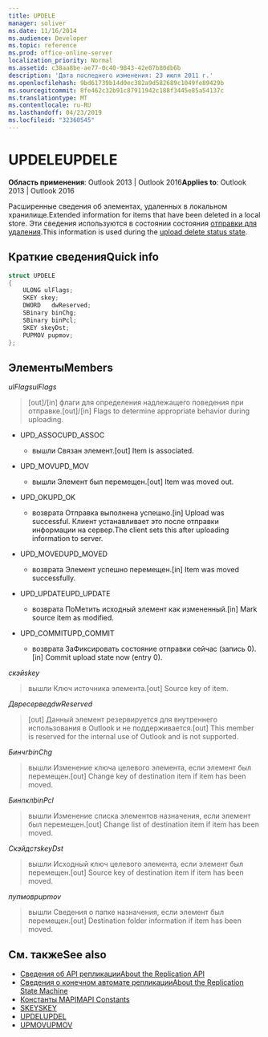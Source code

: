 ```yaml
---
title: UPDELE
manager: soliver
ms.date: 11/16/2014
ms.audience: Developer
ms.topic: reference
ms.prod: office-online-server
localization_priority: Normal
ms.assetid: c38aa8be-ae77-0c40-9843-42e07b80db6b
description: 'Дата последнего изменения: 23 июля 2011 г.'
ms.openlocfilehash: 9bd61739b14d0ec382a9d582689c1049fe89429b
ms.sourcegitcommit: 8fe462c32b91c87911942c188f3445e85a54137c
ms.translationtype: MT
ms.contentlocale: ru-RU
ms.lasthandoff: 04/23/2019
ms.locfileid: "32360545"
---
```

# <a name="updele"></a><span data-ttu-id="21dbc-103">UPDELE</span><span class="sxs-lookup"><span data-stu-id="21dbc-103">UPDELE</span></span>

<span data-ttu-id="21dbc-104">**Область применения**: Outlook 2013 | Outlook 2016</span><span class="sxs-lookup"><span data-stu-id="21dbc-104">**Applies to**: Outlook 2013 | Outlook 2016</span></span> 
  
<span data-ttu-id="21dbc-105">Расширенные сведения об элементах, удаленных в локальном хранилище.</span><span class="sxs-lookup"><span data-stu-id="21dbc-105">Extended information for items that have been deleted in a local store.</span></span> <span data-ttu-id="21dbc-106">Эти сведения используются в состоянии состояния [отправки для удаления](upload-delete-status-state.md).</span><span class="sxs-lookup"><span data-stu-id="21dbc-106">This information is used during the [upload delete status state](upload-delete-status-state.md).</span></span>
  
## <a name="quick-info"></a><span data-ttu-id="21dbc-107">Краткие сведения</span><span class="sxs-lookup"><span data-stu-id="21dbc-107">Quick info</span></span>

```cpp
struct UPDELE 
{ 
    ULONG ulFlags; 
    SKEY skey; 
    DWORD   dwReserved; 
    SBinary binChg; 
    SBinary binPcl; 
    SKEY skeyDst; 
    PUPMOV pupmov; 
};
```

## <a name="members"></a><span data-ttu-id="21dbc-108">Элементы</span><span class="sxs-lookup"><span data-stu-id="21dbc-108">Members</span></span>

<span data-ttu-id="21dbc-109">_ulFlags_</span><span class="sxs-lookup"><span data-stu-id="21dbc-109">_ulFlags_</span></span>
  
> <span data-ttu-id="21dbc-110">[out]/[in] флаги для определения надлежащего поведения при отправке.</span><span class="sxs-lookup"><span data-stu-id="21dbc-110">[out]/[in] Flags to determine appropriate behavior during uploading.</span></span>
    
  - <span data-ttu-id="21dbc-111">UPD_ASSOC</span><span class="sxs-lookup"><span data-stu-id="21dbc-111">UPD_ASSOC</span></span>
    
    - <span data-ttu-id="21dbc-112">вышли Связан элемент.</span><span class="sxs-lookup"><span data-stu-id="21dbc-112">[out] Item is associated.</span></span>
    
  - <span data-ttu-id="21dbc-113">UPD_MOV</span><span class="sxs-lookup"><span data-stu-id="21dbc-113">UPD_MOV</span></span>
    
    - <span data-ttu-id="21dbc-114">вышли Элемент был перемещен.</span><span class="sxs-lookup"><span data-stu-id="21dbc-114">[out] Item was moved out.</span></span>
    
  - <span data-ttu-id="21dbc-115">UPD_OK</span><span class="sxs-lookup"><span data-stu-id="21dbc-115">UPD_OK</span></span> 
    
    - <span data-ttu-id="21dbc-116">возврата Отправка выполнена успешно.</span><span class="sxs-lookup"><span data-stu-id="21dbc-116">[in] Upload was successful.</span></span> <span data-ttu-id="21dbc-117">Клиент устанавливает это после отправки информации на сервер.</span><span class="sxs-lookup"><span data-stu-id="21dbc-117">The client sets this after uploading information to server.</span></span>
    
  - <span data-ttu-id="21dbc-118">UPD_MOVED</span><span class="sxs-lookup"><span data-stu-id="21dbc-118">UPD_MOVED</span></span>
    
    - <span data-ttu-id="21dbc-119">возврата Элемент успешно перемещен.</span><span class="sxs-lookup"><span data-stu-id="21dbc-119">[in] Item was moved successfully.</span></span>
    
  - <span data-ttu-id="21dbc-120">UPD_UPDATE</span><span class="sxs-lookup"><span data-stu-id="21dbc-120">UPD_UPDATE</span></span>
    
    - <span data-ttu-id="21dbc-121">возврата ПоМетить исходный элемент как измененный.</span><span class="sxs-lookup"><span data-stu-id="21dbc-121">[in] Mark source item as modified.</span></span>
    
  - <span data-ttu-id="21dbc-122">UPD_COMMIT</span><span class="sxs-lookup"><span data-stu-id="21dbc-122">UPD_COMMIT</span></span>
    
    - <span data-ttu-id="21dbc-123">возврата ЗаФиксировать состояние отправки сейчас (запись 0).</span><span class="sxs-lookup"><span data-stu-id="21dbc-123">[in] Commit upload state now (entry 0).</span></span>
    
<span data-ttu-id="21dbc-124">_скэй_</span><span class="sxs-lookup"><span data-stu-id="21dbc-124">_skey_</span></span>
  
> <span data-ttu-id="21dbc-125">вышли Ключ источника элемента.</span><span class="sxs-lookup"><span data-stu-id="21dbc-125">[out] Source key of item.</span></span>
    
<span data-ttu-id="21dbc-126">_Двресервед_</span><span class="sxs-lookup"><span data-stu-id="21dbc-126">_dwReserved_</span></span>
  
> <span data-ttu-id="21dbc-127">[out] Данный элемент резервируется для внутреннего использования в Outlook и не поддерживается.</span><span class="sxs-lookup"><span data-stu-id="21dbc-127">[out] This member is reserved for the internal use of Outlook and is not supported.</span></span>
    
<span data-ttu-id="21dbc-128">_Бинчг_</span><span class="sxs-lookup"><span data-stu-id="21dbc-128">_binChg_</span></span>
  
> <span data-ttu-id="21dbc-129">вышли Изменение ключа целевого элемента, если элемент был перемещен.</span><span class="sxs-lookup"><span data-stu-id="21dbc-129">[out] Change key of destination item if item has been moved.</span></span>
    
<span data-ttu-id="21dbc-130">_Бинпкл_</span><span class="sxs-lookup"><span data-stu-id="21dbc-130">_binPcl_</span></span>
  
> <span data-ttu-id="21dbc-131">вышли Изменение списка элементов назначения, если элемент был перемещен.</span><span class="sxs-lookup"><span data-stu-id="21dbc-131">[out] Change list of destination item if item has been moved.</span></span>
    
<span data-ttu-id="21dbc-132">_Скэйдст_</span><span class="sxs-lookup"><span data-stu-id="21dbc-132">_skeyDst_</span></span>
  
> <span data-ttu-id="21dbc-133">вышли Исходный ключ целевого элемента, если элемент был перемещен.</span><span class="sxs-lookup"><span data-stu-id="21dbc-133">[out] Source key of destination item if item has been moved.</span></span>
    
<span data-ttu-id="21dbc-134">_пупмов_</span><span class="sxs-lookup"><span data-stu-id="21dbc-134">_pupmov_</span></span>
  
> <span data-ttu-id="21dbc-135">вышли Сведения о папке назначения, если элемент был перемещен.</span><span class="sxs-lookup"><span data-stu-id="21dbc-135">[out] Destination folder information if item has been moved.</span></span>
    
## <a name="see-also"></a><span data-ttu-id="21dbc-136">См. также</span><span class="sxs-lookup"><span data-stu-id="21dbc-136">See also</span></span>

- [<span data-ttu-id="21dbc-137">Сведения об API репликации</span><span class="sxs-lookup"><span data-stu-id="21dbc-137">About the Replication API</span></span>](about-the-replication-api.md) 
- [<span data-ttu-id="21dbc-138">Сведения о конечном автомате репликации</span><span class="sxs-lookup"><span data-stu-id="21dbc-138">About the Replication State Machine</span></span>](about-the-replication-state-machine.md)
- [<span data-ttu-id="21dbc-139">Константы MAPI</span><span class="sxs-lookup"><span data-stu-id="21dbc-139">MAPI Constants</span></span>](mapi-constants.md)
- [<span data-ttu-id="21dbc-140">SKEY</span><span class="sxs-lookup"><span data-stu-id="21dbc-140">SKEY</span></span>](skey.md)
- [<span data-ttu-id="21dbc-141">UPDEL</span><span class="sxs-lookup"><span data-stu-id="21dbc-141">UPDEL</span></span>](updel.md)
- [<span data-ttu-id="21dbc-142">UPMOV</span><span class="sxs-lookup"><span data-stu-id="21dbc-142">UPMOV</span></span>](upmov.md)

